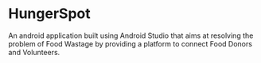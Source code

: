 # HungerSpot
An android application built using Android Studio that aims at resolving the problem of Food Wastage by providing a platform to connect Food Donors and Volunteers.
